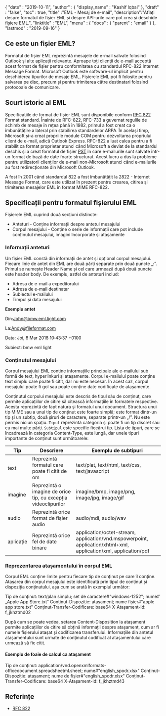 {
  "date" : "2019-10-11",
  "author" : {
    "display_name" : "Kashif Iqbal"
},
  "draft" : "false",
  "toc" : true,
  "title" :"EML - Mesaj de e-mail",
  "description":"Aflați despre formatul de fișier EML și despre API-urile care pot crea și deschide fișiere EML.",
  "linktitle" : "EML",
  "menu" : {
    "docs" : {
      "parent" : "email"
}
},
  "lastmod" : "2019-09-16"
}

## Ce este un fișier EML?

Formatul de fișier EML reprezintă mesajele de e-mail salvate folosind Outlook și alte aplicații relevante. Aproape toți clienții de e-mail acceptă acest format de fișier pentru conformitatea cu standardul RFC-822 Internet Message Format. Microsoft Outlook este software-ul implicit pentru deschiderea tipurilor de mesaje EML. Fișierele EML pot fi folosite pentru salvarea pe disc, precum și pentru trimiterea către destinatari folosind protocoale de comunicare.

## Scurt istoric al EML

Specificațiile de format de fișier EML sunt disponibile conform [RFC 822](https://www.ietf.org/rfc/rfc0822.txt) Format standard. Înainte de RFC-822, RFC-733 a guvernat regulile de schimb de mesaje în rețea până în 1982, primul a fost creat ca o îmbunătățire a lateral prin stabilirea standardelor ARPA. În același timp, Microsoft și-a creat propriile module COM pentru dezvoltarea propriului client de e-mail, adică Outlook Express. RFC-822 a luat calea pentru a fi stabilit ca format proprietar atunci când Microsoft a deviat de la standardul deschis și a creat formatul de fișier [PST](/ro/email/pst/) în care e-mailurile sunt salvate într-un format de bază de date foarte structurat. Acest lucru a dus la probleme pentru utilizatorii clienților de e-mail non-Microsoft atunci când e-mailurile au fost redirecționate din Microsoft Outlook.

A fost în 2001 când standardul 822 a fost îmbunătățit la 2822 - Internet Message Format, care este utilizat în prezent pentru crearea, citirea și trimiterea mesajelor EML în format MIME RFC-822.

## Specificații pentru formatul fișierului EML

Fișierele EML cuprind două secțiuni distincte:

* Anteturi - Conține informații despre antetul mesajului
* Corpul mesajului - Conține o serie de informații care pot include conținutul mesajului, imagini încorporate și atașamente

### Informații anteturi ###

Un fișier EML constă din informații de antet și opțional corpul mesajului. Fiecare linie de antet din EML are două părți separate prin două puncte „:”. Primul se numește Header Name și cel care urmează după două puncte este header body. De exemplu, astfel de anteturi includ:

* Adresa de e-mail a expeditorului
* Adresa de e-mail destinatar
* Subiectul e-mailului
* Timpul și data mesajului

**Exemplu antet**

Din:<John@bmw.eml.light.com>

La:<Andy@fileformat.com>

Data: Joi, 8 Mar 2018 10:43:37 +0100

Subiect: bmw eml light

### Conținutul mesajului ###

Corpul mesajului EML conține informațiile principale ale e-mailului sub formă de text, hyperlinkuri și atașamente. Corpul e-mailului poate conține text simplu care poate fi citit, dar nu este necesar. În acest caz, corpul mesajului poate fi gol sau poate conține date codificate de atașamente.

Conținutul corpului mesajului este descris de tipul său de conținut, care permite aplicațiilor de citire să citească informațiile în formatele respective. Acesta reprezintă de fapt natura și formatul unui document. Structura unui tip MIME sau a unui tip de conținut este foarte simplă; este format dintr-un tip și un subtip, două șiruri de caractere, separate printr-un „/”. Nu este permis niciun spațiu. `Tipul` reprezintă categoria și poate fi un tip discret sau cu mai multe părți. `Subtipul` este specific fiecărui tip. Lista de tipuri, care se încadrează în categoria Content-Type, este lungă, dar unele tipuri importante de conținut sunt următoarele:


|**Tip**|**Descriere**|**Exemplu de subtipuri**
---|---|---|
|text|Reprezintă formatul care poate fi citit de om|text/plat, text/html, text/css, text/javascript
|imagine|Reprezintă o imagine de orice tip, cu excepția videoclipurilor|imagine/bmp, image/png, image/jpg, image/gif
|audio|Reprezintă orice format de fișier audio|audio/mdi, audio/wav
|aplicație|Reprezintă orice fel de date binare|application/octet-stream, application/vnd.mspowerpoint, application/xhtml+xml, application/xml, application/pdf

### Reprezentarea atașamentului în corpul EML ###

Corpul EML conține limite pentru fiecare tip de conținut pe care îl conține. Atașarea din corpul mesajului este identificată prin tipul de conținut și dispoziția conținutului, așa cum se arată în exemplul următor:

Tip de conținut: text/plan simplu; set de caractere#"windows-1252"; nume# „Apple App Store.txt”
Conținut-Dispoziție: atașament; nume fișier#"apple app store.txt"
Conținut-Transfer-Codificare: base64
X-Atașament-Id: f_jkhztmd02

După cum se poate vedea, setarea Content-Disposition la atașament permite aplicațiilor de citire să obțină informații despre atașament, cum ar fi numele fișierului atașat și codificarea transferului. Informațiile din antetul atașamentului sunt urmate de conținutul codificat al atașamentului care urmează să fie citit.

#### Exemplu de foaie de calcul ca atașament ####

Tip de conținut: application/vnd.openxmlformats-officedocument.spreadsheetml.sheet; nume#"english_spodr.xlsx"
Conținut-Dispoziție: atașament; nume de fișier#"english_spodr.xlsx"
Conținut-Transfer-Codificare: base64
X-Atașament-Id: f_jkhztmd43

## Referințe

* [RFC 822](https://www.ietf.org/rfc/rfc0822.txt)

